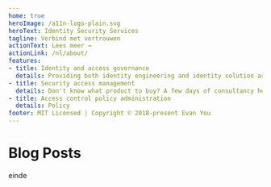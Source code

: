 ```yaml
---
home: true
heroImage: /a11n-logo-plain.svg
heroText: Identity Security Services
tagline: Verbind met vertrouwen
actionText: Lees meer →
actionLink: /nl/about/
features:
- title: Identity and access governance
  details: Providing both identity engineering and identity solution architecture services.
- title: Security access management
  details: Don't know what product to buy? A few days of consultancy helps you out.
- title: Access control policy administration
  details: Policy 
footer: MIT Licensed | Copyright © 2018-present Evan You
---
```


# Blog Posts    

einde